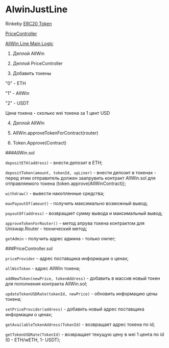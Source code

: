 # AlwinJustLine

Rinkeby
[ERC20 Token](https://rinkeby.etherscan.io/address/0x8c1168ceba24fa5f7f7fe40f4ade96eb8635a543#code)

[PriceController](https://rinkeby.etherscan.io/address/0x596194d61aa3a54d0a52d6db50f196faebf3a4dc#readContract)

[AllWin Line Main Logic](https://rinkeby.etherscan.io/address/0x5e96a715c51c1ee9bc7c08ad417def9ef62886dc)


1) Деплой AllWin

2) Деплой PriceController

3) Добавить токены

"0" - ETH

"1" - AllWin

"2" - USDT

Цена токена - сколько wei токена за 1 цент USD

4) Деплой AllWIn

5) AllWin.approveTokenForContract(router)

6) Token.Approve(Contract)

###AllWin.sol

```depositETH(address)``` - внести депозит в ETH;

```depositToken(amount, tokenId, upLiner)``` - внести депозит в токенах - перед этим отправитель должен заапрувить контракт AllWin.sol для отправляемого токена (token.approve(AllWinContract));

```withdraw()``` - вывести накопленные средства;

```maxPayoutOf(amount)``` - получить максимально возможный вывод;

```payoutOf(address)``` - возвращает сумму вывода и максимальный вывод;

```approveTokenForRouter()``` - метод апрува токена контрактом для Uniswap.Router - технический метод;

```getAdmin``` - получить адрес админа - только owner;

###PriceController.sol

```priceProvider``` - адрес поставщика информации о ценах;

```allWinToken``` - адрес AllWin токена;

```addNewToken(newPrice, tokenAddress)``` - добавить в массив новый токен для пополнения контракта AllWin.sol;

```updateTokenUSDRate(tokenId, newPrice)``` - обновить информацию цены токена;

```setPriceProvider(address)``` - добавить новый адрес поставщика информации о ценах;

```getAvailableTokenAddress(TokenId)``` - возвращает адрес токена по id;

```getTokenUSDRate(TokenId)``` - возвращает текущую цену в wei 1 цента по id (0 - ETH/wETH, 1- USDT);